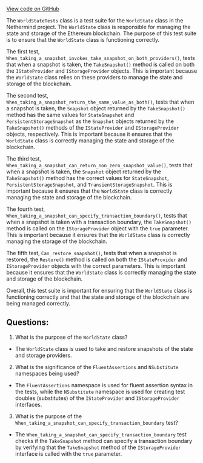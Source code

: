 [View code on GitHub](https://github.com/NethermindEth/nethermind/src/Nethermind/Nethermind.State.Test/WorldStateTests.cs)

The `WorldStateTests` class is a test suite for the `WorldState` class in the Nethermind project. The `WorldState` class is responsible for managing the state and storage of the Ethereum blockchain. The purpose of this test suite is to ensure that the `WorldState` class is functioning correctly.

The first test, `When_taking_a_snapshot_invokes_take_snapshot_on_both_providers()`, tests that when a snapshot is taken, the `TakeSnapshot()` method is called on both the `IStateProvider` and `IStorageProvider` objects. This is important because the `WorldState` class relies on these providers to manage the state and storage of the blockchain.

The second test, `When_taking_a_snapshot_return_the_same_value_as_both()`, tests that when a snapshot is taken, the `Snapshot` object returned by the `TakeSnapshot()` method has the same values for `StateSnapshot` and `PersistentStorageSnapshot` as the `Snapshot` objects returned by the `TakeSnapshot()` methods of the `IStateProvider` and `IStorageProvider` objects, respectively. This is important because it ensures that the `WorldState` class is correctly managing the state and storage of the blockchain.

The third test, `When_taking_a_snapshot_can_return_non_zero_snapshot_value()`, tests that when a snapshot is taken, the `Snapshot` object returned by the `TakeSnapshot()` method has the correct values for `StateSnapshot`, `PersistentStorageSnapshot`, and `TransientStorageSnapshot`. This is important because it ensures that the `WorldState` class is correctly managing the state and storage of the blockchain.

The fourth test, `When_taking_a_snapshot_can_specify_transaction_boundary()`, tests that when a snapshot is taken with a transaction boundary, the `TakeSnapshot()` method is called on the `IStorageProvider` object with the `true` parameter. This is important because it ensures that the `WorldState` class is correctly managing the storage of the blockchain.

The fifth test, `Can_restore_snapshot()`, tests that when a snapshot is restored, the `Restore()` method is called on both the `IStateProvider` and `IStorageProvider` objects with the correct parameters. This is important because it ensures that the `WorldState` class is correctly managing the state and storage of the blockchain.

Overall, this test suite is important for ensuring that the `WorldState` class is functioning correctly and that the state and storage of the blockchain are being managed correctly.
## Questions: 
 1. What is the purpose of the `WorldState` class?
- The `WorldState` class is used to take and restore snapshots of the state and storage providers.

2. What is the significance of the `FluentAssertions` and `NSubstitute` namespaces being used?
- The `FluentAssertions` namespace is used for fluent assertion syntax in the tests, while the `NSubstitute` namespace is used for creating test doubles (substitutes) of the `IStateProvider` and `IStorageProvider` interfaces.

3. What is the purpose of the `When_taking_a_snapshot_can_specify_transaction_boundary` test?
- The `When_taking_a_snapshot_can_specify_transaction_boundary` test checks if the `TakeSnapshot` method can specify a transaction boundary by verifying that the `TakeSnapshot` method of the `IStorageProvider` interface is called with the `true` parameter.